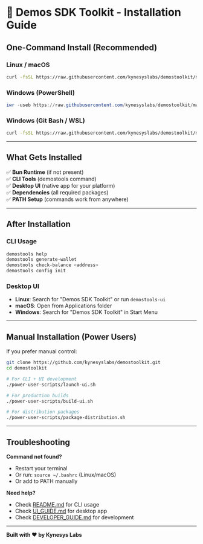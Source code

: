 # 🚀 Demos SDK Toolkit - Installation Guide

## One-Command Install (Recommended)

### Linux / macOS
```bash
curl -fsSL https://raw.githubusercontent.com/kynesyslabs/demostoolkit/main/install-demos-toolkit.sh | bash
```

### Windows (PowerShell)
```powershell
iwr -useb https://raw.githubusercontent.com/kynesyslabs/demostoolkit/main/install-demos-toolkit.ps1 | iex
```

### Windows (Git Bash / WSL)
```bash
curl -fsSL https://raw.githubusercontent.com/kynesyslabs/demostoolkit/main/install-demos-toolkit.sh | bash
```

---

## What Gets Installed

✅ **Bun Runtime** (if not present)  
✅ **CLI Tools** (demostools command)  
✅ **Desktop UI** (native app for your platform)  
✅ **Dependencies** (all required packages)  
✅ **PATH Setup** (commands work from anywhere)  

---

## After Installation

### CLI Usage
```bash
demostools help
demostools generate-wallet
demostools check-balance <address>
demostools config init
```

### Desktop UI
- **Linux**: Search for "Demos SDK Toolkit" or run `demostools-ui`
- **macOS**: Open from Applications folder
- **Windows**: Search for "Demos SDK Toolkit" in Start Menu

---

## Manual Installation (Power Users)

If you prefer manual control:

```bash
git clone https://github.com/kynesyslabs/demostoolkit.git
cd demostoolkit

# For CLI + UI development
./power-user-scripts/launch-ui.sh

# For production builds
./power-user-scripts/build-ui.sh

# For distribution packages
./power-user-scripts/package-distribution.sh
```

---

## Troubleshooting

**Command not found?**
- Restart your terminal
- Or run: `source ~/.bashrc` (Linux/macOS)
- Or add to PATH manually

**Need help?**
- Check [README.md](README.md) for CLI usage
- Check [UI_GUIDE.md](UI_GUIDE.md) for desktop app
- Check [DEVELOPER_GUIDE.md](DEVELOPER_GUIDE.md) for development

---

**Built with ❤️ by Kynesys Labs**